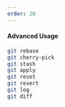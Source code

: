 ```yaml
---
order: 20
---
```


#### Advanced Usage

```sh
git rebase
git cherry-pick
git stash
git apply
git reset
git revert
git log
git diff
```
